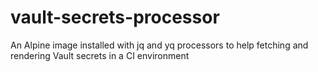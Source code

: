 # vault-secrets-processor
An Alpine image installed with jq and yq processors to help fetching and rendering Vault secrets in a CI environment
